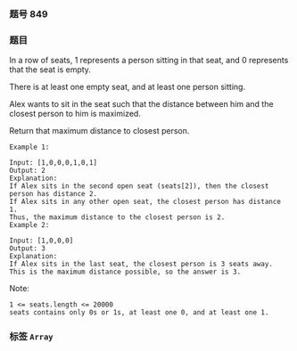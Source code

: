 ### 题号 849

### 题目

In a row of seats, 1 represents a person sitting in that seat, and 0 represents that the seat is empty.

There is at least one empty seat, and at least one person sitting.

Alex wants to sit in the seat such that the distance between him and the closest person to him is maximized.

Return that maximum distance to closest person.

    Example 1:

    Input: [1,0,0,0,1,0,1]
    Output: 2
    Explanation:
    If Alex sits in the second open seat (seats[2]), then the closest person has distance 2.
    If Alex sits in any other open seat, the closest person has distance 1.
    Thus, the maximum distance to the closest person is 2.
    Example 2:

    Input: [1,0,0,0]
    Output: 3
    Explanation:
    If Alex sits in the last seat, the closest person is 3 seats away.
    This is the maximum distance possible, so the answer is 3.

Note:

    1 <= seats.length <= 20000
    seats contains only 0s or 1s, at least one 0, and at least one 1.

### 标签 ```Array```
